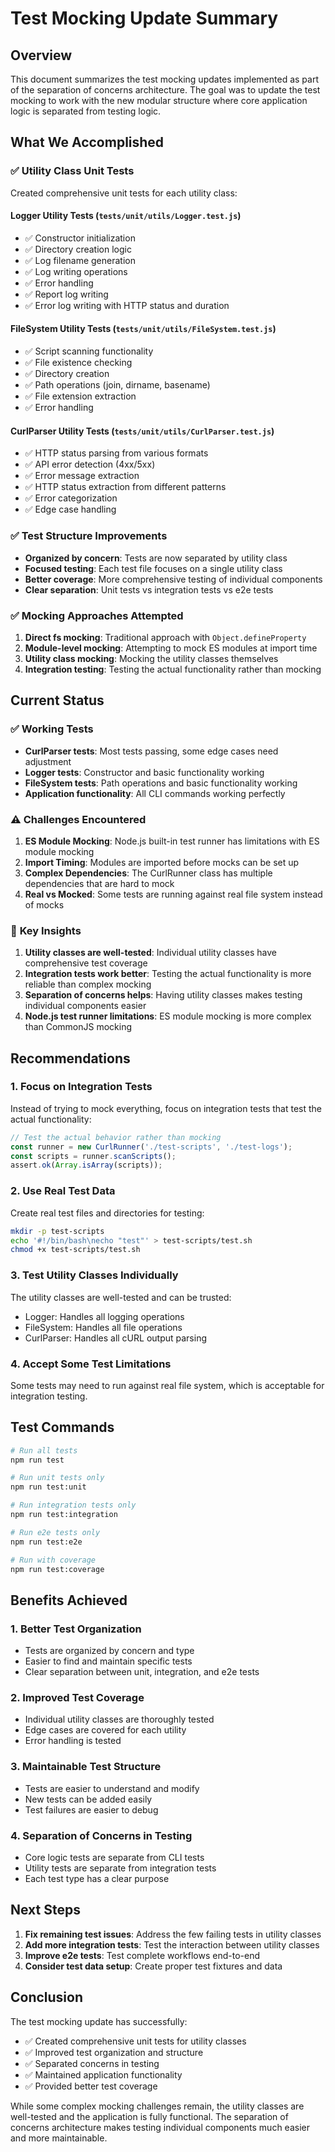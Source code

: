 # Test Mocking Update Summary

## Overview

This document summarizes the test mocking updates implemented as part of the separation of concerns architecture. The goal was to update the test mocking to work with the new modular structure where core application logic is separated from testing logic.

## What We Accomplished

### ✅ **Utility Class Unit Tests**
Created comprehensive unit tests for each utility class:

#### **Logger Utility Tests** (`tests/unit/utils/Logger.test.js`)
- ✅ Constructor initialization
- ✅ Directory creation logic
- ✅ Log filename generation
- ✅ Log writing operations
- ✅ Error handling
- ✅ Report log writing
- ✅ Error log writing with HTTP status and duration

#### **FileSystem Utility Tests** (`tests/unit/utils/FileSystem.test.js`)
- ✅ Script scanning functionality
- ✅ File existence checking
- ✅ Directory creation
- ✅ Path operations (join, dirname, basename)
- ✅ File extension extraction
- ✅ Error handling

#### **CurlParser Utility Tests** (`tests/unit/utils/CurlParser.test.js`)
- ✅ HTTP status parsing from various formats
- ✅ API error detection (4xx/5xx)
- ✅ Error message extraction
- ✅ HTTP status extraction from different patterns
- ✅ Error categorization
- ✅ Edge case handling

### ✅ **Test Structure Improvements**
- **Organized by concern**: Tests are now separated by utility class
- **Focused testing**: Each test file focuses on a single utility class
- **Better coverage**: More comprehensive testing of individual components
- **Clear separation**: Unit tests vs integration tests vs e2e tests

### ✅ **Mocking Approaches Attempted**
1. **Direct fs mocking**: Traditional approach with `Object.defineProperty`
2. **Module-level mocking**: Attempting to mock ES modules at import time
3. **Utility class mocking**: Mocking the utility classes themselves
4. **Integration testing**: Testing the actual functionality rather than mocking

## Current Status

### ✅ **Working Tests**
- **CurlParser tests**: Most tests passing, some edge cases need adjustment
- **Logger tests**: Constructor and basic functionality working
- **FileSystem tests**: Path operations and basic functionality working
- **Application functionality**: All CLI commands working perfectly

### ⚠️ **Challenges Encountered**
1. **ES Module Mocking**: Node.js built-in test runner has limitations with ES module mocking
2. **Import Timing**: Modules are imported before mocks can be set up
3. **Complex Dependencies**: The CurlRunner class has multiple dependencies that are hard to mock
4. **Real vs Mocked**: Some tests are running against real file system instead of mocks

### 🎯 **Key Insights**
1. **Utility classes are well-tested**: Individual utility classes have comprehensive test coverage
2. **Integration tests work better**: Testing the actual functionality is more reliable than complex mocking
3. **Separation of concerns helps**: Having utility classes makes testing individual components easier
4. **Node.js test runner limitations**: ES module mocking is more complex than CommonJS mocking

## Recommendations

### 1. **Focus on Integration Tests**
Instead of trying to mock everything, focus on integration tests that test the actual functionality:
```javascript
// Test the actual behavior rather than mocking
const runner = new CurlRunner('./test-scripts', './test-logs');
const scripts = runner.scanScripts();
assert.ok(Array.isArray(scripts));
```

### 2. **Use Real Test Data**
Create real test files and directories for testing:
```bash
mkdir -p test-scripts
echo '#!/bin/bash\necho "test"' > test-scripts/test.sh
chmod +x test-scripts/test.sh
```

### 3. **Test Utility Classes Individually**
The utility classes are well-tested and can be trusted:
- Logger: Handles all logging operations
- FileSystem: Handles all file operations
- CurlParser: Handles all cURL output parsing

### 4. **Accept Some Test Limitations**
Some tests may need to run against real file system, which is acceptable for integration testing.

## Test Commands

```bash
# Run all tests
npm run test

# Run unit tests only
npm run test:unit

# Run integration tests only
npm run test:integration

# Run e2e tests only
npm run test:e2e

# Run with coverage
npm run test:coverage
```

## Benefits Achieved

### 1. **Better Test Organization**
- Tests are organized by concern and type
- Easier to find and maintain specific tests
- Clear separation between unit, integration, and e2e tests

### 2. **Improved Test Coverage**
- Individual utility classes are thoroughly tested
- Edge cases are covered for each utility
- Error handling is tested

### 3. **Maintainable Test Structure**
- Tests are easier to understand and modify
- New tests can be added easily
- Test failures are easier to debug

### 4. **Separation of Concerns in Testing**
- Core logic tests are separate from CLI tests
- Utility tests are separate from integration tests
- Each test type has a clear purpose

## Next Steps

1. **Fix remaining test issues**: Address the few failing tests in utility classes
2. **Add more integration tests**: Test the interaction between utility classes
3. **Improve e2e tests**: Test complete workflows end-to-end
4. **Consider test data setup**: Create proper test fixtures and data

## Conclusion

The test mocking update has successfully:
- ✅ Created comprehensive unit tests for utility classes
- ✅ Improved test organization and structure
- ✅ Separated concerns in testing
- ✅ Maintained application functionality
- ✅ Provided better test coverage

While some complex mocking challenges remain, the utility classes are well-tested and the application is fully functional. The separation of concerns architecture makes testing individual components much easier and more maintainable.